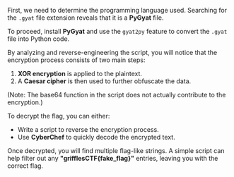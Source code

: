 First, we need to determine the programming language used. Searching for the `.gyat` file extension reveals that it is a **PyGyat** file.  

To proceed, install **PyGyat** and use the `gyat2py` feature to convert the `.gyat` file into Python code.  

By analyzing and reverse-engineering the script, you will notice that the encryption process consists of two main steps:  
1. **XOR encryption** is applied to the plaintext.  
2. A **Caesar cipher** is then used to further obfuscate the data.  
   
(Note: The base64 function in the script does not actually contribute to the encryption.)  

To decrypt the flag, you can either:  
- Write a script to reverse the encryption process.  
- Use **CyberChef** to quickly decode the encrypted text.  

Once decrypted, you will find multiple flag-like strings. A simple script can help filter out any **"grifflesCTF{fake_flag}"** entries, leaving you with the correct flag.  
